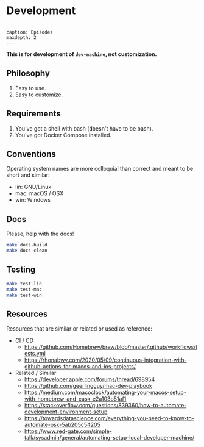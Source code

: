 # Development

```{toctree}
---
caption: Episodes
maxdepth: 2
---

```

**This is for development of `dev-machine`, not customization.**

## Philosophy

1. Easy to use.
1. Easy to customize.

## Requirements

1. You've got a shell with bash (doesn't have to be bash).
1. You've got Docker Compose installed.

## Conventions

Operating system names are more colloquial than correct and meant to be short and similar:

* lin: GNU/Linux
* mac: macOS / OSX
* win: Windows

## Docs

Please, help with the docs!

```bash
make docs-build
make docs-clean
```

## Testing

```bash
make test-lin
make test-mac
make test-win
```

## Resources

Resources that are similar or related or used as reference:

* CI / CD
  * <https://github.com/Homebrew/brew/blob/master/.github/workflows/tests.yml>
  * <https://rhonabwy.com/2020/05/09/continuous-integration-with-github-actions-for-macos-and-ios-projects/>
* Related / Similar
  * <https://developer.apple.com/forums/thread/698954>
  * <https://github.com/geerlingguy/mac-dev-playbook>
  * <https://medium.com/macoclock/automating-your-macos-setup-with-homebrew-and-cask-e2a103b51af1>
  * <https://stackoverflow.com/questions/839360/how-to-automate-development-environment-setup>
  * <https://towardsdatascience.com/everything-you-need-to-know-to-automate-osx-5ab205c54205>
  * <https://www.red-gate.com/simple-talk/sysadmin/general/automating-setup-local-developer-machine/>
